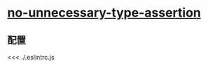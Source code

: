 # [no-unnecessary-type-assertion](https://typescript-eslint.io/rules/no-unnecessary-type-assertion)

## 配置

<<< ./.eslintrc.js
